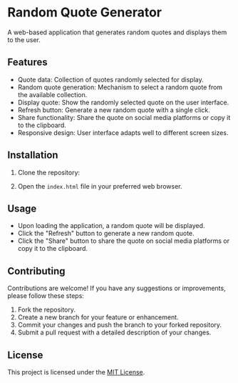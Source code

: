 # Random Quote Generator

A web-based application that generates random quotes and displays them to the user.

## Features

- Quote data: Collection of quotes randomly selected for display.
- Random quote generation: Mechanism to select a random quote from the available collection.
- Display quote: Show the randomly selected quote on the user interface.
- Refresh button: Generate a new random quote with a single click.
- Share functionality: Share the quote on social media platforms or copy it to the clipboard.
- Responsive design: User interface adapts well to different screen sizes.

## Installation

1. Clone the repository:


2. Open the `index.html` file in your preferred web browser.

## Usage

- Upon loading the application, a random quote will be displayed.
- Click the "Refresh" button to generate a new random quote.
- Click the "Share" button to share the quote on social media platforms or copy it to the clipboard.

## Contributing

Contributions are welcome! If you have any suggestions or improvements, please follow these steps:

1. Fork the repository.
2. Create a new branch for your feature or enhancement.
3. Commit your changes and push the branch to your forked repository.
4. Submit a pull request with a detailed description of your changes.

## License

This project is licensed under the [MIT License](LICENSE).
